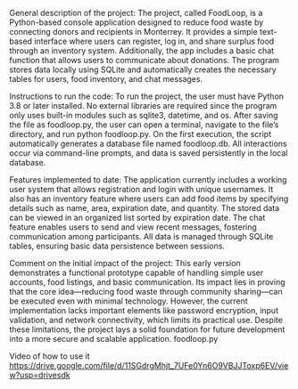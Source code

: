 General description of the project:
The project, called FoodLoop, is a Python-based console application designed to reduce food waste by connecting donors and recipients in Monterrey. It provides a simple text-based interface where users can register, log in, and share surplus food through an inventory system. Additionally, the app includes a basic chat function that allows users to communicate about donations. The program stores data locally using SQLite and automatically creates the necessary tables for users, food inventory, and chat messages.

Instructions to run the code:
To run the project, the user must have Python 3.8 or later installed. No external libraries are required since the program only uses built-in modules such as sqlite3, datetime, and os. After saving the file as foodloop.py, the user can open a terminal, navigate to the file’s directory, and run python foodloop.py. On the first execution, the script automatically generates a database file named foodloop.db. All interactions occur via command-line prompts, and data is saved persistently in the local database.

Features implemented to date:
The application currently includes a working user system that allows registration and login with unique usernames. It also has an inventory feature where users can add food items by specifying details such as name, area, expiration date, and quantity. The stored data can be viewed in an organized list sorted by expiration date. The chat feature enables users to send and view recent messages, fostering communication among participants. All data is managed through SQLite tables, ensuring basic data persistence between sessions.

Comment on the initial impact of the project:
This early version demonstrates a functional prototype capable of handling simple user accounts, food listings, and basic communication. Its impact lies in proving that the core idea—reducing food waste through community sharing—can be executed even with minimal technology. However, the current implementation lacks important elements like password encryption, input validation, and network connectivity, which limits its practical use. Despite these limitations, the project lays a solid foundation for future development into a more secure and scalable application.
foodloop.py

Video of how to use it
https://drive.google.com/file/d/11SGdrgMhjt_7UFe0Yn6O9VBJJToxp6EV/view?usp=drivesdk
